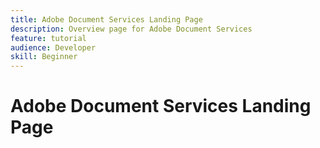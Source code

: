 ```yaml
---
title: Adobe Document Services Landing Page
description: Overview page for Adobe Document Services
feature: tutorial
audience: Developer
skill: Beginner
---
```


# Adobe Document Services Landing Page
